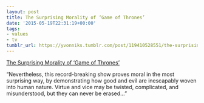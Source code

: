 ```yaml
---
layout: post
title: The Surprising Morality of ‘Game of Thrones’
date: '2015-05-19T22:31:19+00:00'
tags:
- values
- tv
tumblr_url: https://yvonniks.tumblr.com/post/119410528551/the-surprising-morality-of-game-of-thrones
---
```

[The Surprising Morality of ‘Game of Thrones’](http://valuesandcapitalism.com/the-surprising-morality-of-game-of-thrones/)  

“Nevertheless, this record-breaking show proves moral in the most surprising way, by demonstrating how good and evil are inescapably woven into human nature. Virtue and vice may be twisted, complicated, and misunderstood, but they can never be erased…”
